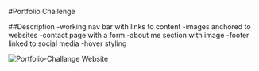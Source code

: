 #Portfolio Challenge

##Description
-working nav bar with links to content
-images anchored to websites
-contact page with a form 
-about me section with image
-footer linked to social media
-hover styling

![Portfolio-Challange Website](./images/portfolioscreenshot.png)